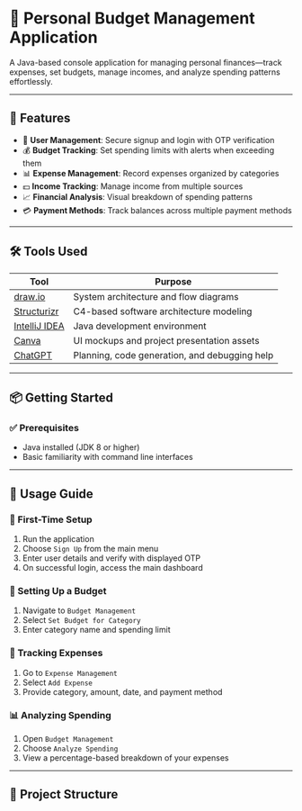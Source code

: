 # 💸 Personal Budget Management Application

A Java-based console application for managing personal finances—track expenses, set budgets, manage incomes, and analyze spending patterns effortlessly.

---

## 🚀 Features

- 👤 **User Management**: Secure signup and login with OTP verification  
- 💰 **Budget Tracking**: Set spending limits with alerts when exceeding them  
- 📊 **Expense Management**: Record expenses organized by categories  
- 💵 **Income Tracking**: Manage income from multiple sources  
- 📈 **Financial Analysis**: Visual breakdown of spending patterns  
- 💳 **Payment Methods**: Track balances across multiple payment methods  

---

## 🛠 Tools Used

| Tool         | Purpose                                         |
|--------------|--------------------------------------------------|
| [draw.io](https://draw.io)     | System architecture and flow diagrams        |
| [Structurizr](https://structurizr.com) | C4-based software architecture modeling      |
| [IntelliJ IDEA](https://www.jetbrains.com/idea/) | Java development environment                   |
| [Canva](https://canva.com)     | UI mockups and project presentation assets  |
| [ChatGPT](https://chat.openai.com) | Planning, code generation, and debugging help |

---

## 📦 Getting Started

### ✅ Prerequisites

- Java installed (JDK 8 or higher)
- Basic familiarity with command line interfaces

---

## 🧭 Usage Guide

### 🔐 First-Time Setup

1. Run the application
2. Choose `Sign Up` from the main menu
3. Enter user details and verify with displayed OTP
4. On successful login, access the main dashboard

### 📌 Setting Up a Budget

1. Navigate to `Budget Management`
2. Select `Set Budget for Category`
3. Enter category name and spending limit

### 🧾 Tracking Expenses

1. Go to `Expense Management`
2. Select `Add Expense`
3. Provide category, amount, date, and payment method

### 📊 Analyzing Spending

1. Open `Budget Management`
2. Choose `Analyze Spending`
3. View a percentage-based breakdown of your expenses

---

## 🧱 Project Structure
